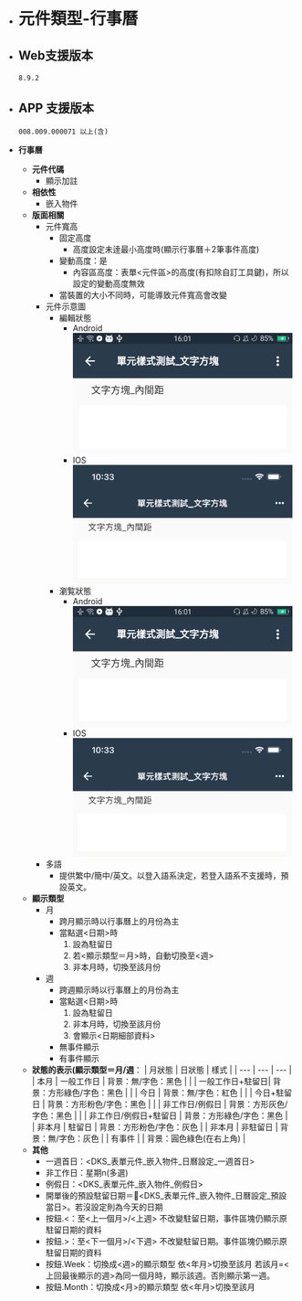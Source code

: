 * # 元件類型-行事曆

* ## Web支援版本
  
      8.9.2

* ## APP 支援版本

      008.009.000071 以上(含)

* __行事曆__
  * __元件代碼__
    * 顯示加註
  * __相依性__
    * 嵌入物件
  * __版面相關__
    * 元件寬高
      * 固定高度
        * 高度設定未逹最小高度時(顯示行事曆＋2筆事件高度)
      * 變動高度：是
        * 內容區高度：表單<元件區>的高度(有扣除自訂工具鍵)，所以設定的變動高度無效
      * 當裝置的大小不同時，可能導致元件寬高會改變
    * 元件示意圖
      * 編輯狀態
        * Android
              ![image](./image/android/componentTextEditing.png)
        * IOS
              ![image](./image/ios/componentTextEditing.png)
      * 瀏覧狀態
        * Android
              ![image](./image/android/componentTextEditing.png)
        * IOS
              ![image](./image/ios/componentTextEditing.png)
    * 多語
      * 提供繁中/簡中/英文。以登入語系決定，若登入語系不支援時，預設英文。
  * __顯示類型__
    * 月
      * 跨月顯示時以行事曆上的月份為主
      * 當點選<日期>時
        1. 設為駐留日
        2. 若<顯示類型＝月>時，自動切換至<週>
        3. 非本月時，切換至該月份
    * 週
      * 跨週顯示時以行事曆上的月份為主
      * 當點選<日期>時
        1. 設為駐留日
        2. 非本月時，切換至該月份
        3. 會顯示<日期細部資料>
      * 無事件顯示
      * 有事件顯示
  * __狀態的表示(顯示類型＝月/週__：
    | 月狀態 | 日狀態 | 樣式 |
    | --- | --- | --- |
    | 本月 | 一般工作日 | 背景：無/字色：黑色 |
    | | 一般工作日+駐留日| 背景：方形綠色/字色：黑色 | 
    | | 今日 | 背景：無/字色：紅色 |
    | | 今日+駐留日 | 背景：方形粉色/字色：黑色 |
    | | 非工作日/例假日 | 背景：方形灰色/字色：黑色 | 
    | | 非工作日/例假日+駐留日 | 背景：方形綠色/字色：黑色 | 
    | 非本月 | 駐留日 | 背景：方形粉色/字色：灰色 |
    | 非本月 | 非駐留日 | 背景：無/字色：灰色 |
    | 有事件 | | 背景：圓色綠色(在右上角) |
  * __其他__
    * 一週首日：<DKS_表單元件_嵌入物件_日曆設定_一週首日>
    * 非工作日：星期n(多選)
    * 例假日：<DKS_表單元件_嵌入物件_例假日>
    * 開單後的預設駐留日期＝<DKS_表單元件_嵌入物件_日曆設定_預設當日>。若沒設定則為今天的日期
    * 按鈕.<：至<上一個月>/<上週>
          不改變駐留日期，事件區塊仍顯示原駐留日期的資料
    * 按鈕.>：至<下一個月>/<下週>
          不改變駐留日期。事件區塊仍顯示原駐留日期的資料
    * 按鈕.Week：切換成<週>的顯示類型
          依<年月>切換至該月
          若該月=<上回最後顯示的週>為同一個月時，顯示該週。否則顯示第一週。
    * 按鈕.Month：切換成<月>的顯示類型
          依<年月>切換至該月

